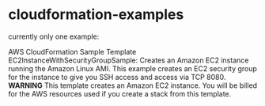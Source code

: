 # cloudformation-examples

currently only one example:

AWS CloudFormation Sample Template EC2InstanceWithSecurityGroupSample: Creates an Amazon EC2 instance running the Amazon Linux AMI. This example creates an EC2 security group for the instance to give you SSH access and access via TCP 8080. **WARNING** This template creates an Amazon EC2 instance. You will be billed for the AWS resources used if you create a stack from this template.
